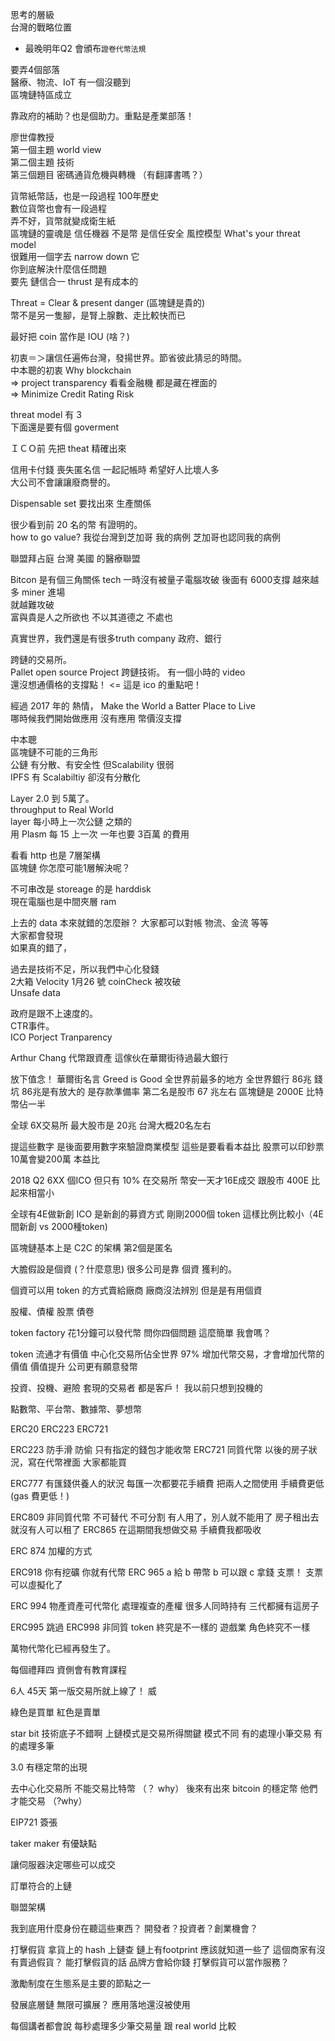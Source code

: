 思考的層級  
台灣的戰略位置  
 - 最晚明年Q2 會頒布`證卷代幣法規`  

要弄4個部落  
醫療、物流、IoT 有一個沒聽到  
區塊鏈特區成立  

靠政府的補助？也是個助力。重點是產業部落！  

廖世偉教授  
第一個主題 world view  
第二個主題 技術  
第三個題目 密碼通貨危機與轉機  （有翻譯書嗎？）  

貨幣紙幣話，也是一段過程 100年歷史  
數位貨幣也會有一段過程  
弄不好，貨幣就變成衛生紙  
區塊鏈的靈魂是 信任機器 不是幣 是信任安全 風控模型 What's your threat model  
很難用一個字去 narrow down 它  
你到底解決什麼信任問題  
要先 鏈信合一  thrust 是有成本的  

Threat = Clear & present danger (區塊鏈是貴的)  
幣不是另一隻腳，是腎上腺數、走比較快而已  

最好把 coin 當作是 IOU (啥？)  

初衷＝＞讓信任遍佈台灣，發揚世界。節省彼此猜忌的時間。  
中本聰的初衷 Why blockchain  
=> project transparency  看看金融機  都是藏在裡面的  
=> Minimize Credit Rating Risk  

threat model 有 3  
下面還是要有個 goverment  

ＩＣＯ前 先把 theat 精確出來  

信用卡付錢  喪失匿名信  一起記帳時  希望好人比壞人多  
大公司不會讓讓廢商譽的。  

Dispensable set 要找出來  生產關係  

很少看到前 20 名的幣 有證明的。  
how to go value? 我從台灣到芝加哥  我的病例  芝加哥也認同我的病例  

聯盟拜占庭   台灣 美國 的醫療聯盟  

Bitcon 是有個三角關係   tech 一時沒有被量子電腦攻破  後面有 6000支撐  越來越多 miner 進場  
就越難攻破  
富與貴是人之所欲也  不以其道德之  不處也  

真實世界，我們還是有很多truth company 政府、銀行  

跨鏈的交易所。  
Pallet open source Project  跨鏈技術。 有一個小時的 video  
還沒想通價格的支撐點！ <= 這是 ico 的重點吧！  

經過 2017 年的 熱情， Make the World a Batter Place to Live  
哪時候我們開始做應用  沒有應用  幣價沒支撐  

中本聰  
區塊鏈不可能的三角形  
公鏈 有分散、有安全性  但Scalability 很弱  
IPFS 有 Scalabiltiy 卻沒有分散化  

Layer 2.0 到 5萬了。  
throughput to Real World  
layer 每小時上一次公鏈 之類的  
用 Plasm 每 15 上一次  一年也要 3百萬 的費用  

看看 http 也是 7層架構  
區塊鏈 你怎麼可能1層解決呢？  

不可串改是 storeage   的是 harddisk  
現在電腦也是中間夾層 ram  

上去的 data 本來就錯的怎麼辦？ 大家都可以對帳 物流、金流  等等  
大家都會發現  
如果真的錯了，  

過去是技術不足，所以我們中心化發錢  
2大箱 Velocity  1月26 號 coinCheck 被攻破  
Unsafe data  

政府是跟不上速度的。  
CTR事件。  
ICO Porject Tranparency  

Arthur Chang 代幣跟資產
這傢伙在華爾街待過最大銀行

放下值念！
華爾街名言 Greed is Good
全世界前最多的地方  全世界銀行 86兆 錢坑 86兆是有放大的 是存款準備率
第二名是股市 67 兆左右
區塊鏈是 2000E 比特幣佔一半

全球 6X交易所  最大股市是 20兆  台灣大概20名左右

提這些數字 是後面要用數字來驗證商業模型
這些是要看看本益比  股票可以印鈔票
10萬會變200萬 本益比

2018 Q2 6XX 個ICO 但只有 10% 在交易所
幣安一天才16E成交  跟股市 400E 比起來相當小

全球有4E做新創
ICO 是新創的募資方式
剛剛2000個 token
這樣比例比較小（4E 間新創 vs 2000種token)

區塊鏈基本上是 C2C 的架構
第2個是匿名

大膽假設是個資 (？什麼意思)
很多公司是靠 個資 獲利的。

個資可以用 token 的方式賣給廠商
廠商沒法辨別 但是是有用個資

股權、債權  股票 債卷

token factory 花1分鐘可以發代幣  問你四個問題
這麼簡單 我會嗎？

token 流通才有價值
中心化交易所佔全世界 97%
增加代幣交易，才會增加代幣的價值  價值提升 公司更有願意發幣

投資、投機、避險 套現的交易者 都是客戶！ 我以前只想到投機的

點數幣、平台幣、數據幣、夢想幣

ERC20 ERC223 ERC721

ERC223 防手滑 防偷  只有指定的錢包才能收幣
ERC721 同質代幣 以後的房子狀況，寫在代幣裡面  大家都能買

ERC777 有匯錢供養人的狀況  每匯一次都要花手續費   把兩人之間使用 手續費更低 (gas 費更低！)

ERC809 非同質代幣  不可替代  不可分割   有人用了，別人就不能用了  房子租出去 就沒有人可以租了
ERC865  在這期間我想做交易  手續費我都吸收 

ERC 874  加權的方式

ERC918  你有挖礦 你就有代幣
ERC 965 a 給 b 帶幣  b 可以跟 c 拿錢   支票！  支票可以虛擬化了

ERC 994 物產資產可代幣化  處理複查的產權  很多人同時持有  三代都擁有這房子

ERC995 跳過
ERC998 非同質  token 終究是不一樣的  遊戲業  角色終究不一樣

萬物代幣化已經再發生了。

每個禮拜四 資側會有教育課程

6人 45天 第一版交易所就上線了！ 威

綠色是買單 
紅色是賣單

star bit 技術底子不錯啊
上鏈模式是交易所得關鍵  模式不同  有的處理小筆交易  有的處理多筆

3.0 有穩定幣的出現

去中心化交易所  不能交易比特幣  （？ why）
後來有出來  bitcoin 的穩定幣  他們才能交易  （?why）


EIP721 簽張

taker maker 有優缺點

讓伺服器決定哪些可以成交

訂單符合的上鏈

聯盟架構 


我到底用什麼身份在聽這些東西？
開發者？投資者？創業機會？


打擊假貨
拿貨上的 hash 上鏈查 鏈上有footprint 應該就知道一些了
這個商家有沒有賣過假貨？
能打擊假貨的話  品牌方會給你錢
打擊假貨可以當作服務？

激勵制度在生態系是主要的節點之一

發展底層鏈 無限可擴展？ 
應用落地還沒被使用

每個講者都會說  每秒處理多少筆交易量 跟 real world  比較
